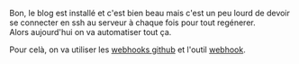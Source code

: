 ---
---

Bon, le blog est installé et c'est bien beau mais c'est un peu lourd de devoir se connecter en ssh au serveur à chaque fois pour tout regénerer.  
Alors aujourd'hui on va automatiser tout ça.

Pour celà, on va utiliser les [webhooks github](https://developer.github.com/webhooks/) et l'outil [webhook](https://github.com/adnanh/webhook/blob/master/docs/Hook-Examples.md).  